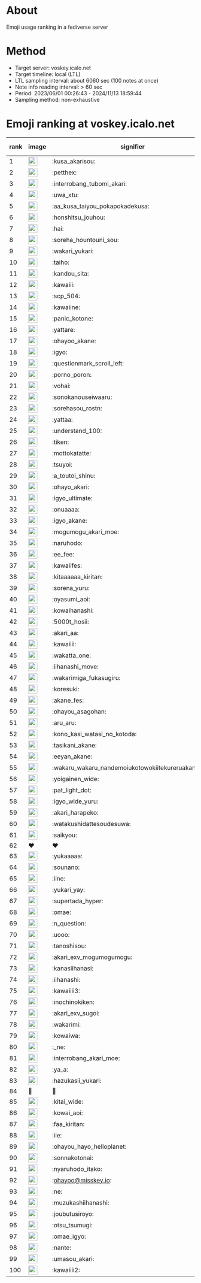 # About
Emoji usage ranking in a fediverse server

# Method
- Target server: voskey.icalo.net
- Target timeline: local (LTL)
- LTL sampling interval: about 6060 sec (100 notes at once)
- Note info reading interval: > 60 sec
- Period: 2023/06/01 00:26:43 - 2024/11/13 18:59:44 
- Sampling method: non-exhaustive

# Emoji ranking at voskey.icalo.net

|rank|image|signifier|type|frequency score|
|----|----|----|----|----|
|1|<img height="24" src="https://voskey.icalo.net/emoji/kusa_akarisou.webp">|:kusa_akarisou:|custom|34364|
|2|<img height="24" src="https://voskey.icalo.net/emoji/petthex.webp">|:petthex:|custom|26973|
|3|<img height="24" src="https://voskey.icalo.net/emoji/interrobang_tubomi_akari.webp">|:interrobang_tubomi_akari:|custom|14092|
|4|<img height="24" src="https://voskey.icalo.net/emoji/uwa_xtu.webp">|:uwa_xtu:|custom|12453|
|5|<img height="24" src="https://voskey.icalo.net/emoji/aa_kusa_taiyou_pokapokadekusa.webp">|:aa_kusa_taiyou_pokapokadekusa:|custom|11067|
|6|<img height="24" src="https://voskey.icalo.net/emoji/honshitsu_jouhou.webp">|:honshitsu_jouhou:|custom|9986|
|7|<img height="24" src="https://voskey.icalo.net/emoji/hai.webp">|:hai:|custom|8505|
|8|<img height="24" src="https://voskey.icalo.net/emoji/soreha_hountouni_sou.webp">|:soreha_hountouni_sou:|custom|7385|
|9|<img height="24" src="https://voskey.icalo.net/emoji/wakari_yukari.webp">|:wakari_yukari:|custom|7103|
|10|<img height="24" src="https://voskey.icalo.net/emoji/taiho.webp">|:taiho:|custom|6915|
|11|<img height="24" src="https://voskey.icalo.net/emoji/kandou_sita.webp">|:kandou_sita:|custom|6688|
|12|<img height="24" src="https://voskey.icalo.net/emoji/kawaiii.webp">|:kawaiii:|custom|6506|
|13|<img height="24" src="https://voskey.icalo.net/emoji/scp_504.webp">|:scp_504:|custom|5954|
|14|<img height="24" src="https://voskey.icalo.net/emoji/kawaiine.webp">|:kawaiine:|custom|5915|
|15|<img height="24" src="https://voskey.icalo.net/emoji/panic_kotone.webp">|:panic_kotone:|custom|5198|
|16|<img height="24" src="https://voskey.icalo.net/emoji/yattare.webp">|:yattare:|custom|4874|
|17|<img height="24" src="https://voskey.icalo.net/emoji/ohayoo_akane.webp">|:ohayoo_akane:|custom|4821|
|18|<img height="24" src="https://voskey.icalo.net/emoji/igyo.webp">|:igyo:|custom|4806|
|19|<img height="24" src="https://voskey.icalo.net/emoji/questionmark_scroll_left.webp">|:questionmark_scroll_left:|custom|4714|
|20|<img height="24" src="https://voskey.icalo.net/emoji/porno_poron.webp">|:porno_poron:|custom|4521|
|21|<img height="24" src="https://voskey.icalo.net/emoji/vohai.webp">|:vohai:|custom|4354|
|22|<img height="24" src="https://voskey.icalo.net/emoji/sonokanouseiwaaru.webp">|:sonokanouseiwaaru:|custom|4335|
|23|<img height="24" src="https://voskey.icalo.net/emoji/sorehasou_rostn.webp">|:sorehasou_rostn:|custom|4281|
|24|<img height="24" src="https://voskey.icalo.net/emoji/yattaa.webp">|:yattaa:|custom|4016|
|25|<img height="24" src="https://voskey.icalo.net/emoji/understand_100.webp">|:understand_100:|custom|3782|
|26|<img height="24" src="https://voskey.icalo.net/emoji/tiken.webp">|:tiken:|custom|3757|
|27|<img height="24" src="https://voskey.icalo.net/emoji/mottokatatte.webp">|:mottokatatte:|custom|3717|
|28|<img height="24" src="https://voskey.icalo.net/emoji/tsuyoi.webp">|:tsuyoi:|custom|3679|
|29|<img height="24" src="https://voskey.icalo.net/emoji/a_toutoi_shinu.webp">|:a_toutoi_shinu:|custom|3525|
|30|<img height="24" src="https://voskey.icalo.net/emoji/ohayo_akari.webp">|:ohayo_akari:|custom|3409|
|31|<img height="24" src="https://voskey.icalo.net/emoji/igyo_ultimate.webp">|:igyo_ultimate:|custom|3264|
|32|<img height="24" src="https://voskey.icalo.net/emoji/onuaaaa.webp">|:onuaaaa:|custom|3237|
|33|<img height="24" src="https://voskey.icalo.net/emoji/igyo_akane.webp">|:igyo_akane:|custom|3053|
|34|<img height="24" src="https://voskey.icalo.net/emoji/mogumogu_akari_moe.webp">|:mogumogu_akari_moe:|custom|3008|
|35|<img height="24" src="https://voskey.icalo.net/emoji/naruhodo.webp">|:naruhodo:|custom|2986|
|36|<img height="24" src="https://voskey.icalo.net/emoji/ee_fee.webp">|:ee_fee:|custom|2948|
|37|<img height="24" src="https://voskey.icalo.net/emoji/kawaiifes.webp">|:kawaiifes:|custom|2897|
|38|<img height="24" src="https://voskey.icalo.net/emoji/kitaaaaaa_kiritan.webp">|:kitaaaaaa_kiritan:|custom|2881|
|39|<img height="24" src="https://voskey.icalo.net/emoji/sorena_yuru.webp">|:sorena_yuru:|custom|2844|
|40|<img height="24" src="https://voskey.icalo.net/emoji/oyasumi_aoi.webp">|:oyasumi_aoi:|custom|2810|
|41|<img height="24" src="https://voskey.icalo.net/emoji/kowaihanashi.webp">|:kowaihanashi:|custom|2797|
|42|<img height="24" src="https://voskey.icalo.net/emoji/5000t_hosii.webp">|:5000t_hosii:|custom|2607|
|43|<img height="24" src="https://voskey.icalo.net/emoji/akari_aa.webp">|:akari_aa:|custom|2594|
|44|<img height="24" src="https://voskey.icalo.net/emoji/kawaiiii.webp">|:kawaiiii:|custom|2592|
|45|<img height="24" src="https://voskey.icalo.net/emoji/wakatta_one.webp">|:wakatta_one:|custom|2519|
|46|<img height="24" src="https://voskey.icalo.net/emoji/iihanashi_move.webp">|:iihanashi_move:|custom|2512|
|47|<img height="24" src="https://voskey.icalo.net/emoji/wakarimiga_fukasugiru.webp">|:wakarimiga_fukasugiru:|custom|2485|
|48|<img height="24" src="https://voskey.icalo.net/emoji/koresuki.webp">|:koresuki:|custom|2453|
|49|<img height="24" src="https://voskey.icalo.net/emoji/akane_fes.webp">|:akane_fes:|custom|2439|
|50|<img height="24" src="https://voskey.icalo.net/emoji/ohayou_asagohan.webp">|:ohayou_asagohan:|custom|2437|
|51|<img height="24" src="https://voskey.icalo.net/emoji/aru_aru.webp">|:aru_aru:|custom|2423|
|52|<img height="24" src="https://voskey.icalo.net/emoji/kono_kasi_watasi_no_kotoda.webp">|:kono_kasi_watasi_no_kotoda:|custom|2364|
|53|<img height="24" src="https://voskey.icalo.net/emoji/tasikani_akane.webp">|:tasikani_akane:|custom|2345|
|54|<img height="24" src="https://voskey.icalo.net/emoji/eeyan_akane.webp">|:eeyan_akane:|custom|2332|
|55|<img height="24" src="https://voskey.icalo.net/emoji/wakaru_wakaru_nandemoiukotowokiitekureruakanetyan.webp">|:wakaru_wakaru_nandemoiukotowokiitekureruakanetyan:|custom|2244|
|56|<img height="24" src="https://voskey.icalo.net/emoji/yoigainen_wide.webp">|:yoigainen_wide:|custom|2232|
|57|<img height="24" src="https://voskey.icalo.net/emoji/pat_light_dot.webp">|:pat_light_dot:|custom|2230|
|58|<img height="24" src="https://voskey.icalo.net/emoji/igyo_wide_yuru.webp">|:igyo_wide_yuru:|custom|2211|
|59|<img height="24" src="https://voskey.icalo.net/emoji/akari_harapeko.webp">|:akari_harapeko:|custom|2207|
|60|<img height="24" src="https://voskey.icalo.net/emoji/watakushidattesoudesuwa.webp">|:watakushidattesoudesuwa:|custom|2187|
|61|<img height="24" src="https://voskey.icalo.net/emoji/saikyou.webp">|:saikyou:|custom|2154|
|62|❤|❤|unicode|2150|
|63|<img height="24" src="https://voskey.icalo.net/emoji/yukaaaaa.webp">|:yukaaaaa:|custom|2033|
|64|<img height="24" src="https://voskey.icalo.net/emoji/sounano.webp">|:sounano:|custom|2025|
|65|<img height="24" src="https://voskey.icalo.net/emoji/iine.webp">|:iine:|custom|1951|
|66|<img height="24" src="https://voskey.icalo.net/emoji/yukari_yay.webp">|:yukari_yay:|custom|1908|
|67|<img height="24" src="https://voskey.icalo.net/emoji/supertada_hyper.webp">|:supertada_hyper:|custom|1899|
|68|<img height="24" src="https://voskey.icalo.net/emoji/omae.webp">|:omae:|custom|1872|
|69|<img height="24" src="https://voskey.icalo.net/emoji/n_question.webp">|:n_question:|custom|1868|
|70|<img height="24" src="https://voskey.icalo.net/emoji/uooo.webp">|:uooo:|custom|1835|
|71|<img height="24" src="https://voskey.icalo.net/emoji/tanoshisou.webp">|:tanoshisou:|custom|1834|
|72|<img height="24" src="https://voskey.icalo.net/emoji/akari_exv_mogumogumogu.webp">|:akari_exv_mogumogumogu:|custom|1823|
|73|<img height="24" src="https://voskey.icalo.net/emoji/kanasiihanasi.webp">|:kanasiihanasi:|custom|1748|
|74|<img height="24" src="https://voskey.icalo.net/emoji/iihanashi.webp">|:iihanashi:|custom|1703|
|75|<img height="24" src="https://voskey.icalo.net/emoji/kawaiiii3.webp">|:kawaiiii3:|custom|1700|
|76|<img height="24" src="https://voskey.icalo.net/emoji/inochinokiken.webp">|:inochinokiken:|custom|1688|
|77|<img height="24" src="https://voskey.icalo.net/emoji/akari_exv_sugoi.webp">|:akari_exv_sugoi:|custom|1666|
|78|<img height="24" src="https://voskey.icalo.net/emoji/wakarimi.webp">|:wakarimi:|custom|1655|
|79|<img height="24" src="https://voskey.icalo.net/emoji/kowaiwa.webp">|:kowaiwa:|custom|1652|
|80|<img height="24" src="https://voskey.icalo.net/emoji/_ne.webp">|:_ne:|custom|1639|
|81|<img height="24" src="https://voskey.icalo.net/emoji/interrobang_akari_moe.webp">|:interrobang_akari_moe:|custom|1624|
|82|<img height="24" src="https://voskey.icalo.net/emoji/ya_a.webp">|:ya_a:|custom|1598|
|83|<img height="24" src="https://voskey.icalo.net/emoji/hazukasii_yukari.webp">|:hazukasii_yukari:|custom|1595|
|84|🤔|🤔|unicode|1589|
|85|<img height="24" src="https://voskey.icalo.net/emoji/kitai_wide.webp">|:kitai_wide:|custom|1588|
|86|<img height="24" src="https://voskey.icalo.net/emoji/kowai_aoi.webp">|:kowai_aoi:|custom|1567|
|87|<img height="24" src="https://voskey.icalo.net/emoji/faa_kiritan.webp">|:faa_kiritan:|custom|1553|
|88|<img height="24" src="https://voskey.icalo.net/emoji/iie.webp">|:iie:|custom|1550|
|89|<img height="24" src="https://voskey.icalo.net/emoji/ohayou_hayo_helloplanet.webp">|:ohayou_hayo_helloplanet:|custom|1521|
|90|<img height="24" src="https://voskey.icalo.net/emoji/sonnakotonai.webp">|:sonnakotonai:|custom|1490|
|91|<img height="24" src="https://voskey.icalo.net/emoji/nyaruhodo_itako.webp">|:nyaruhodo_itako:|custom|1486|
|92|<img height="24" src="https://voskey.icalo.net/emoji/ohayoo.webp">|:ohayoo@misskey.io:|custom|1458|
|93|<img height="24" src="https://voskey.icalo.net/emoji/ne.webp">|:ne:|custom|1442|
|94|<img height="24" src="https://voskey.icalo.net/emoji/muzukashiihanashi.webp">|:muzukashiihanashi:|custom|1433|
|95|<img height="24" src="https://voskey.icalo.net/emoji/joubutusiroyo.webp">|:joubutusiroyo:|custom|1428|
|96|<img height="24" src="https://voskey.icalo.net/emoji/otsu_tsumugi.webp">|:otsu_tsumugi:|custom|1393|
|97|<img height="24" src="https://voskey.icalo.net/emoji/omae_igyo.webp">|:omae_igyo:|custom|1357|
|98|<img height="24" src="https://voskey.icalo.net/emoji/nante.webp">|:nante:|custom|1334|
|99|<img height="24" src="https://voskey.icalo.net/emoji/umasou_akari.webp">|:umasou_akari:|custom|1322|
|100|<img height="24" src="https://voskey.icalo.net/emoji/kawaiiii2.webp">|:kawaiiii2:|custom|1278|
